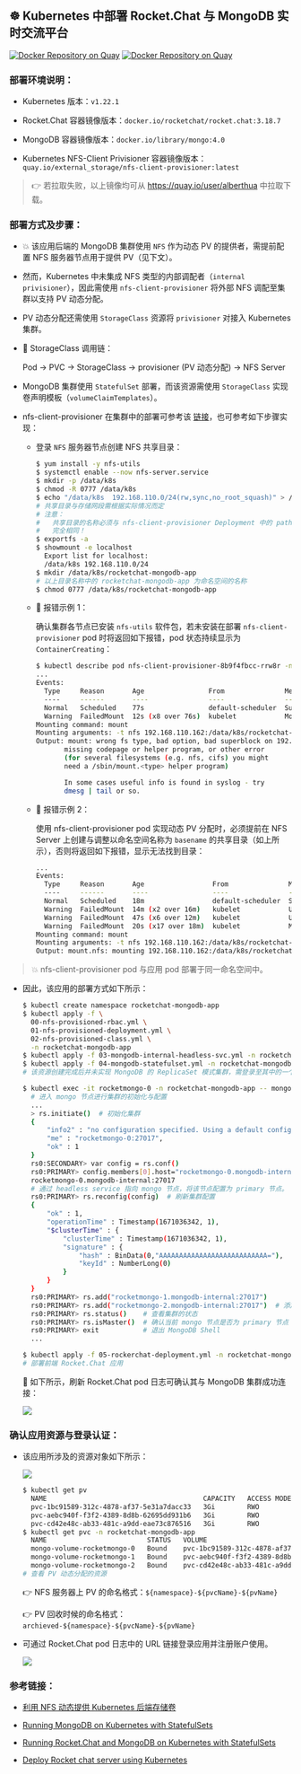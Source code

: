 ## ☸️ Kubernetes 中部署 Rocket.Chat 与 MongoDB 实时交流平台

[![Docker Repository on Quay](https://quay.io/repository/alberthua/rocket.chat/status "Docker Repository on Quay")](https://quay.io/repository/alberthua/rocket.chat) [![Docker Repository on Quay](https://quay.io/repository/alberthua/mongo/status "Docker Repository on Quay")](https://quay.io/repository/alberthua/mongo)

### 部署环境说明：

- Kubernetes 版本：`v1.22.1`

- Rocket.Chat 容器镜像版本：`docker.io/rocketchat/rocket.chat:3.18.7`

- MongoDB 容器镜像版本：`docker.io/library/mongo:4.0`

- Kubernetes NFS-Client Privisioner 容器镜像版本：`quay.io/external_storage/nfs-client-provisioner:latest`

> 👉 若拉取失败，以上镜像均可从 https://quay.io/user/alberthua 中拉取下载。

### 部署方式及步骤：

- 💥 该应用后端的 MongoDB 集群使用 `NFS` 作为动态 PV 的提供者，需提前配置 NFS 服务器节点用于提供 PV（见下文）。

- 然而，Kubernetes 中未集成 NFS 类型的内部调配者（`internal privisioner`），因此需使用 `nfs-client-provisioner` 将外部 NFS 调配至集群以支持 PV 动态分配。

- PV 动态分配还需使用 `StorageClass` 资源将 `privisioner` 对接入 Kubernetes 集群。

- 🚀 StorageClass 调用链：
  
  Pod -> PVC -> StorageClass -> provisioner (PV 动态分配) -> NFS Server

- MongoDB 集群使用 `StatefulSet` 部署，而该资源需使用 `StorageClass` 实现卷声明模板（`volumeClaimTemplates`）。

- nfs-client-provisioner 在集群中的部署可参考该 [链接](https://github.com/Alberthua-Perl/go-kubernetes-learn-path/tree/hotfixes/nfs-provisioned-storageclass)，也可参考如下步骤实现：
  
  - 登录 `NFS` 服务器节点创建 NFS 共享目录：
    
    ```bash
    $ yum install -y nfs-utils
    $ systemctl enable --now nfs-server.service
    $ mkdir -p /data/k8s
    $ chmod -R 0777 /data/k8s
    $ echo "/data/k8s  192.168.110.0/24(rw,sync,no_root_squash)" > /etc/exports.d/kubecluster.exports
    # 共享目录与存储网段需根据实际情况而定
    # 注意：
    #   共享目录的名称必须与 nfs-client-provisioner Deployment 中的 path 字段
    #   完全相同！
    $ exportfs -a
    $ showmount -e localhost
      Export list for localhost:
      /data/k8s 192.168.110.0/24
    $ mkdir /data/k8s/rocketchat-mongodb-app
    # 以上目录名称中的 rocketchat-mongodb-app 为命名空间的名称
    $ chmod 0777 /data/k8s/rocketchat-mongodb-app
    ```
  
  - 📢 报错示例 1：
    
    确认集群各节点已安装 `nfs-utils` 软件包，若未安装在部署 `nfs-client-provisioner` pod 时将返回如下报错，pod 状态持续显示为 `ContainerCreating`：
    
    ```bash
    $ kubectl describe pod nfs-client-provisioner-8b9f4fbcc-rrw8r -n rocketchat-mongodb-app
    ...
    Events:
      Type     Reason       Age                From               Message
      ----     ------       ----               ----               -------
      Normal   Scheduled    77s                default-scheduler  Successfully assigned rocketchat-mongodb-app/nfs-client-provisioner-8b9f4fbcc-rrw8r to kube-node2.lab.example.com
      Warning  FailedMount  12s (x8 over 76s)  kubelet            MountVolume.SetUp failed for volume "nfs-client-root" : mount failed: exit status 32
    Mounting command: mount
    Mounting arguments: -t nfs 192.168.110.162:/data/k8s/rocketchat-mongodb-app /var/lib/kubelet/pods/393e67de-39ed-4d17-aeca-9f2ebe360199/volumes/kubernetes.io~nfs/nfs-client-root
    Output: mount: wrong fs type, bad option, bad superblock on 192.168.110.162:/data/k8s/rocketchat-mongodb-app,
           missing codepage or helper program, or other error
           (for several filesystems (e.g. nfs, cifs) you might
           need a /sbin/mount.<type> helper program)
    
           In some cases useful info is found in syslog - try
           dmesg | tail or so.
    ```
  
  - 📢 报错示例 2：
    
    使用 nfs-client-provisioner pod 实现动态 PV 分配时，必须提前在 NFS Server 上创建与调整以命名空间名称为 `basename` 的共享目录（如上所示），否则将返回如下报错，显示无法找到目录：
    
    ```bash
    ...
    Events:
      Type     Reason       Age                 From               Message
      ----     ------       ----                ----               -------
      Normal   Scheduled    18m                 default-scheduler  Successfully assigned rocketchat-mongodb-app/nfs-client-provisioner-8b9f4fbcc-j9z24 to kube-node2.lab.example.com
      Warning  FailedMount  14m (x2 over 16m)   kubelet            Unable to attach or mount volumes: unmounted volumes=[nfs-client-root], unattached volumes=[kube-api-access-rhqq9 nfs-client-root]: timed out waiting for the condition
      Warning  FailedMount  47s (x6 over 12m)   kubelet            Unable to attach or mount volumes: unmounted volumes=[nfs-client-root], unattached volumes=[nfs-client-root kube-api-access-rhqq9]: timed out waiting for the condition
      Warning  FailedMount  20s (x17 over 18m)  kubelet            MountVolume.SetUp failed for volume "nfs-client-root" : mount failed: exit status 32
    Mounting command: mount
    Mounting arguments: -t nfs 192.168.110.162:/data/k8s/rocketchat-mongodb-app /var/lib/kubelet/pods/7cad43c0-0e08-4e07-b0e8-5bba0a535c4d/volumes/kubernetes.io~nfs/nfs-client-root
    Output: mount.nfs: mounting 192.168.110.162:/data/k8s/rocketchat-mongodb-app failed, reason given by server: No such file or directory
    ```

> 💥 nfs-client-provisioner pod 与应用 pod 部署于同一命名空间中。

- 因此，该应用的部署方式如下所示：
  
  ```bash
  $ kubectl create namespace rocketchat-mongodb-app
  $ kubectl apply -f \
    00-nfs-provisioned-rbac.yml \
    01-nfs-provisioned-deployment.yml \
    02-nfs-provisioned-class.yml \
    -n rocketchat-mongodb-app
  $ kubectl apply -f 03-mongodb-internal-headless-svc.yml -n rocketchat-mongodb-app
  $ kubectl apply -f 04-mongodb-statefulset.yml -n rocketchat-mongodb-app
  # 该资源创建完成后并未实现 MongoDB 的 ReplicaSet 模式集群，需登录至其中的一个节点实现集群的初始化及 mongo 节点的添加。
  ```
  
  ```bash
  $ kubectl exec -it rocketmongo-0 -n rocketchat-mongodb-app -- mongo
    # 进入 mongo 节点进行集群的初始化与配置
    ...
    > rs.initiate()  # 初始化集群
    {
        "info2" : "no configuration specified. Using a default configuration for the set",
        "me" : "rocketmongo-0:27017",
        "ok" : 1
    }
    rs0:SECONDARY> var config = rs.conf()
    rs0:PRIMARY> config.members[0].host="rocketmongo-0.mongodb-internal:27017"
    rocketmongo-0.mongodb-internal:27017  
    # 通过 headless service 指向 mongo 节点，将该节点配置为 primary 节点。
    rs0:PRIMARY> rs.reconfig(config)  # 刷新集群配置
    {
        "ok" : 1,
        "operationTime" : Timestamp(1671036342, 1),
        "$clusterTime" : {
            "clusterTime" : Timestamp(1671036342, 1),
            "signature" : {
                "hash" : BinData(0,"AAAAAAAAAAAAAAAAAAAAAAAAAAA="),
                "keyId" : NumberLong(0)
            }
        }
    }
    rs0:PRIMARY> rs.add("rocketmongo-1.mongodb-internal:27017")
    rs0:PRIMARY> rs.add("rocketmongo-2.mongodb-internal:27017")  # 添加额外的 mongo 节点
    rs0:PRIMARY> rs.status()    # 查看集群的状态
    rs0:PRIMARY> rs.isMaster()  # 确认当前 mongo 节点是否为 primary 节点 
    rs0:PRIMARY> exit           # 退出 MongoDB Shell
    ...
  ```
  
  ```bash
  $ kubectl apply -f 05-rockerchat-deployment.yml -n rocketchat-mongodb-app
  # 部署前端 Rocket.Chat 应用
  ```
  
  🤘 如下所示，刷新 Rocket.Chat pod 日志可确认其与 MongoDB 集群成功连接：
  
  ![](https://github.com/Alberthua-Perl/go-kubernetes-learn-path/blob/hotfixes/rocketchat-mongo-statefulset-app/images/rocketchat-mongo-connect-successfully.png)

### 确认应用资源与登录认证：

- 该应用所涉及的资源对象如下所示：
  
  ![](https://github.com/Alberthua-Perl/go-kubernetes-learn-path/blob/hotfixes/rocketchat-mongo-statefulset-app/images/rocketchat-mongo-app-resources.png)
  
  ```bash
  $ kubectl get pv
    NAME                                       CAPACITY   ACCESS MODES   RECLAIM POLICY   STATUS   CLAIM                                               STORAGECLASS          REASON   AGE
    pvc-1bc91589-312c-4878-af37-5e31a7dacc33   3Gi        RWO            Delete           Bound    rocketchat-mongodb-app/mongo-volume-rocketmongo-0   managed-nfs-storage            21h
    pvc-aebc940f-f3f2-4389-8d8b-62695dd931b6   3Gi        RWO            Delete           Bound    rocketchat-mongodb-app/mongo-volume-rocketmongo-1   managed-nfs-storage            21h
    pvc-cd42e48c-ab33-481c-a9dd-eae73c876516   3Gi        RWO            Delete           Bound    rocketchat-mongodb-app/mongo-volume-rocketmongo-2   managed-nfs-storage            21h
  $ kubectl get pvc -n rocketchat-mongodb-app
    NAME                         STATUS   VOLUME                                     CAPACITY   ACCESS MODES   STORAGECLASS          AGE
    mongo-volume-rocketmongo-0   Bound    pvc-1bc91589-312c-4878-af37-5e31a7dacc33   3Gi        RWO            managed-nfs-storage   21h
    mongo-volume-rocketmongo-1   Bound    pvc-aebc940f-f3f2-4389-8d8b-62695dd931b6   3Gi        RWO            managed-nfs-storage   21h
    mongo-volume-rocketmongo-2   Bound    pvc-cd42e48c-ab33-481c-a9dd-eae73c876516   3Gi        RWO            managed-nfs-storage   21h
  # 查看 PV 动态分配的资源
  ```
  
  👉 NFS 服务器上 PV 的命名格式：`${namespace}-${pvcName}-${pvName}`
  
  👉 PV 回收时候的命名格式：`archieved-${namespace}-${pvcName}-${pvName}`

- 可通过 Rocket.Chat pod 日志中的 URL 链接登录应用并注册账户使用。
  
  ![](https://github.com/Alberthua-Perl/go-kubernetes-learn-path/blob/hotfixes/rocketchat-mongo-statefulset-app/images/rocketchat-login.png)

### 参考链接：

- [利用 NFS 动态提供 Kubernetes 后端存储卷](https://www.kancloud.cn/huyipow/dr/766694)

- [Running MongoDB on Kubernetes with StatefulSets](https://kubernetes.io/blog/2017/01/running-mongodb-on-kubernetes-with-statefulsets/)

- [Running Rocket.Chat and MongoDB on Kubernetes with StatefulSets](https://dev.to/jmarhee/running-rocketchat-and-mongodb-on-kubernetes-with-statefulsets-431o)

- [Deploy Rocket chat server using Kubernetes](https://ajorloo.medium.com/deploy-rocket-chat-server-using-kubernetes-2d6c4228853)
